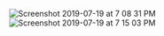![Screenshot 2019-07-19 at 7 08 31 PM](https://user-images.githubusercontent.com/24249646/61617210-dd027900-ac87-11e9-84eb-39b9ae469ed6.png)
![Screenshot 2019-07-19 at 7 15 03 PM](https://user-images.githubusercontent.com/24249646/61617212-dd027900-ac87-11e9-9617-19385d001b61.png)
